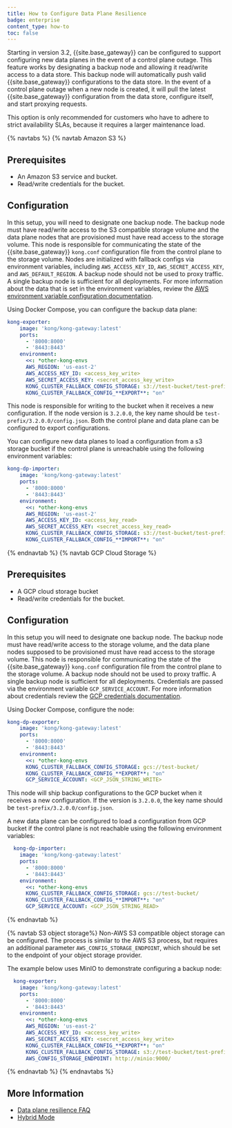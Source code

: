 ```yaml
---
title: How to Configure Data Plane Resilience
badge: enterprise
content_type: how-to
toc: false
---
```


Starting in version 3.2, {{site.base_gateway}} can be configured to support configuring new data planes in the event of a control plane outage. This feature works by designating a backup node and allowing it read/write access to a data store. This backup node will automatically push valid {{site.base_gateway}} configurations to the data store. In the event of a control plane outage when a new node is created, it will pull the latest {{site.base_gateway}} configuration from the data store, configure itself, and start proxying requests. 

This option is only recommended for customers who have to adhere to strict availability SLAs, because it requires a larger maintenance load. 

{% navtabs %}
{% navtab Amazon S3 %}
## Prerequisites
 
* An Amazon S3 service and bucket.
* Read/write credentials for the bucket.


## Configuration 

In this setup, you will need to designate one backup node. The backup node must have read/write access to the S3 compatible storage volume and the data plane nodes that are provisioned must have read access to the storage volume. This node is responsible for communicating the state of the {{site.base_gateway}} `kong.conf` configuration file from the control plane to the storage volume. Nodes are initialized with fallback configs via environment variables, including `AWS_ACCESS_KEY_ID`, `AWS_SECRET_ACCESS_KEY`, and `AWS_DEFAULT_REGION`. A backup node should not be used to proxy traffic. A single backup node is sufficient for all deployments. For more information about the data that is set in the environment variables, review the [AWS environment variable configuration documentation](https://docs.aws.amazon.com/cli/latest/userguide/cli-configure-envvars.html).

Using Docker Compose, you can configure the backup data plane:

```yaml
kong-exporter:
    image: 'kong/kong-gateway:latest'
    ports:
      - '8000:8000'
      - '8443:8443'
    environment:
      <<: *other-kong-envs
      AWS_REGION: 'us-east-2'
      AWS_ACCESS_KEY_ID: <access_key_write>
      AWS_SECRET_ACCESS_KEY: <secret_access_key_write>
      KONG_CLUSTER_FALLBACK_CONFIG_STORAGE: s3://test-bucket/test-prefix
      KONG_CLUSTER_FALLBACK_CONFIG_**EXPORT**: "on"

```

This node is responsible for writing to the bucket when it receives a new configuration. If the node version is `3.2.0.0`, the key name should be `test-prefix/3.2.0.0/config.json`.
Both the control plane and data plane can be configured to export configurations.

You can configure new data planes to load a configuration from a s3 storage bucket if the control plane is unreachable using the following environment variables: 

```yaml
kong-dp-importer:
    image: 'kong/kong-gateway:latest'
    ports:
      - '8000:8000'
      - '8443:8443'
    environment:
      <<: *other-kong-envs
      AWS_REGION: 'us-east-2'
      AWS_ACCESS_KEY_ID: <access_key_read>
      AWS_SECRET_ACCESS_KEY: <secret_access_key_read>
      KONG_CLUSTER_FALLBACK_CONFIG_STORAGE: s3://test-bucket/test-prefix
      KONG_CLUSTER_FALLBACK_CONFIG_**IMPORT**: "on"

```



{% endnavtab %}
{% navtab GCP Cloud Storage %}
## Prerequisites

* A GCP cloud storage bucket
* Read/write credentials for the bucket.


## Configuration

In this setup you will need to designate one backup node. The backup node must have read/write access to the storage volume, and the data plane nodes supposed to be provisioned must have read access to the storage volume. This node is responsible for communicating the state of the {{site.base_gateway}} `kong.conf` configuration file from the control plane to the storage volume. A backup node should not be used to proxy traffic. A single backup node is sufficient for all deployments.
Credentials are passed via the environment variable `GCP_SERVICE_ACCOUNT`. For more information about credentials review the [GCP credentials documentation](https://developers.google.com/workspace/guides/create-credentials).

Using Docker Compose, configure the node:

```yaml
kong-dp-exporter:
    image: 'kong/kong-gateway:latest'
    ports:
      - '8000:8000'
      - '8443:8443'
    environment:
      <<: *other-kong-envs
      KONG_CLUSTER_FALLBACK_CONFIG_STORAGE: gcs://test-bucket/
      KONG_CLUSTER_FALLBACK_CONFIG_**EXPORT**: "on"
      GCP_SERVICE_ACCOUNT: <GCP_JSON_STRING_WRITE>
```

This node will ship backup configurations to the GCP bucket when it receives a new configuration. If the version is `3.2.0.0`, the key name should be `test-prefix/3.2.0.0/config.json`.

A new data plane can be configured to load a configuration from GCP bucket if the control plane is not reachable using the following environment variables: 

```yaml
  kong-dp-importer:
    image: 'kong/kong-gateway:latest'
    ports:
      - '8000:8000'
      - '8443:8443'
    environment:
      <<: *other-kong-envs
      KONG_CLUSTER_FALLBACK_CONFIG_STORAGE: gcs://test-bucket/
      KONG_CLUSTER_FALLBACK_CONFIG_**IMPORT**: "on"
      GCP_SERVICE_ACCOUNT: <GCP_JSON_STRING_READ>
```



{% endnavtab %}


{% navtab S3 object storage%}
Non-AWS S3 compatible object storage can be configured. The process is similar to the AWS S3 process, but requires an additional parameter `AWS_CONFIG_STORAGE_ENDPOINT`, which should be set to the endpoint of your object storage provider. 

The example below uses MinIO to demonstrate configuring a backup node: 

```yaml
  kong-exporter:
    image: 'kong/kong-gateway:latest'
    ports:
      - '8000:8000'
      - '8443:8443'
    environment:
      <<: *other-kong-envs
      AWS_REGION: 'us-east-2'
      AWS_ACCESS_KEY_ID: <access_key_write>
      AWS_SECRET_ACCESS_KEY: <secret_access_key_write>
      KONG_CLUSTER_FALLBACK_CONFIG_**EXPORT**: "on"
      KONG_CLUSTER_FALLBACK_CONFIG_STORAGE: s3://test-bucket/test-prefix
      AWS_CONFIG_STORAGE_ENDPOINT: http://minio:9000/
```

{% endnavtab %}
{% endnavtabs %}



## More Information

* [Data plane resilience FAQ](/gateway/latest/kong-enterprise/cp-outage-handling-faq/)
* [Hybrid Mode](/gateway/latest/production/deployment-topologies/hybrid-mode/)
